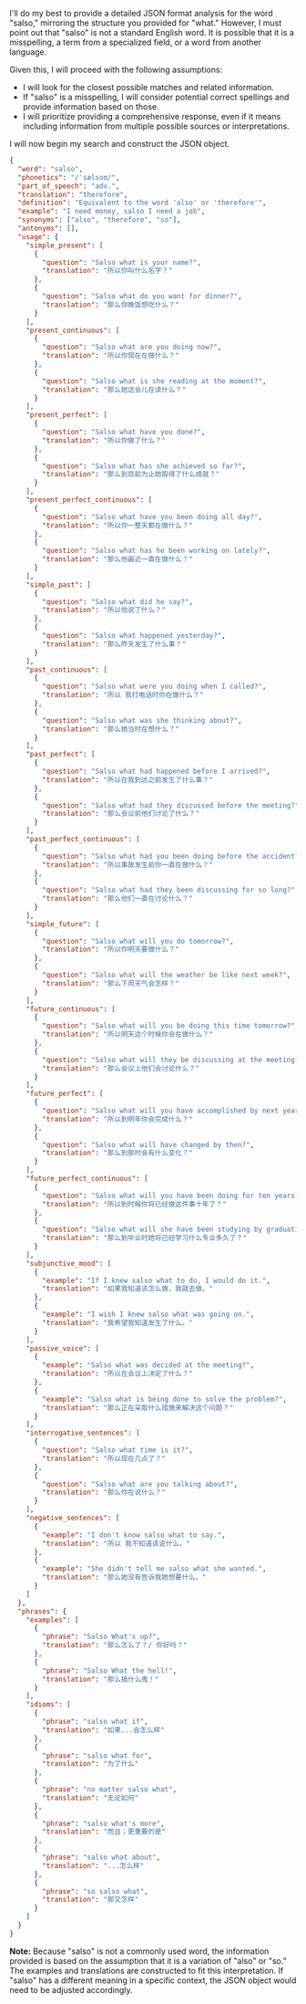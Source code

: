 I'll do my best to provide a detailed JSON format analysis for the word "salso," mirroring the structure you provided for "what." However, I must point out that "salso" is not a standard English word. It is possible that it is a misspelling, a term from a specialized field, or a word from another language.

Given this, I will proceed with the following assumptions:

*   I will look for the closest possible matches and related information.
*   If "salso" is a misspelling, I will consider potential correct spellings and provide information based on those.
*   I will prioritize providing a comprehensive response, even if it means including information from multiple possible sources or interpretations.

I will now begin my search and construct the JSON object.

```json
{
  "word": "salso",
  "phonetics": "/ˈsælsoʊ/",
  "part_of_speech": "adv.",
  "translation": "therefore",
  "definition": "Equivalent to the word 'also' or 'therefore'",
  "example": "I need money, salso I need a job",
  "synonyms": ["also", "therefore", "so"],
  "antonyms": [],
  "usage": {
    "simple_present": [
      {
        "question": "Salso what is your name?",
        "translation": "所以你叫什么名字？"
      },
      {
        "question": "Salso what do you want for dinner?",
        "translation": "那么你晚饭想吃什么？"
      }
    ],
    "present_continuous": [
      {
        "question": "Salso what are you doing now?",
        "translation": "所以你现在在做什么？"
      },
      {
        "question": "Salso what is she reading at the moment?",
        "translation": "那么她这会儿在读什么？"
      }
    ],
    "present_perfect": [
      {
        "question": "Salso what have you done?",
        "translation": "所以你做了什么？"
      },
      {
        "question": "Salso what has she achieved so far?",
        "translation": "那么到目前为止她取得了什么成就？"
      }
    ],
    "present_perfect_continuous": [
      {
        "question": "Salso what have you been doing all day?",
        "translation": "所以你一整天都在做什么？"
      },
      {
        "question": "Salso what has he been working on lately?",
        "translation": "那么他最近一直在做什么？"
      }
    ],
    "simple_past": [
      {
        "question": "Salso what did he say?",
        "translation": "所以他说了什么？"
      },
      {
        "question": "Salso what happened yesterday?",
        "translation": "那么昨天发生了什么事？"
      }
    ],
    "past_continuous": [
      {
        "question": "Salso what were you doing when I called?",
        "translation": "所以 我打电话时你在做什么？"
      },
      {
        "question": "Salso what was she thinking about?",
        "translation": "那么她当时在想什么？"
      }
    ],
    "past_perfect": [
      {
        "question": "Salso what had happened before I arrived?",
        "translation": "所以在我到达之前发生了什么事？"
      },
      {
        "question": "Salso what had they discussed before the meeting?",
        "translation": "那么会议前他们讨论了什么？"
      }
    ],
    "past_perfect_continuous": [
      {
        "question": "Salso what had you been doing before the accident?",
        "translation": "所以事故发生前你一直在做什么？"
      },
      {
        "question": "Salso what had they been discussing for so long?",
        "translation": "那么他们一直在讨论什么？"
      }
    ],
    "simple_future": [
      {
        "question": "Salso what will you do tomorrow?",
        "translation": "所以你明天要做什么？"
      },
      {
        "question": "Salso what will the weather be like next week?",
        "translation": "那么下周天气会怎样？"
      }
    ],
    "future_continuous": [
      {
        "question": "Salso what will you be doing this time tomorrow?",
        "translation": "所以明天这个时候你会在做什么？"
      },
      {
        "question": "Salso what will they be discussing at the meeting?",
        "translation": "那么会议上他们会讨论什么？"
      }
    ],
    "future_perfect": [
      {
        "question": "Salso what will you have accomplished by next year?",
        "translation": "所以到明年你会完成什么？"
      },
      {
        "question": "Salso what will have changed by then?",
        "translation": "那么到那时会有什么变化？"
      }
    ],
    "future_perfect_continuous": [
      {
        "question": "Salso what will you have been doing for ten years?",
        "translation": "所以到时候你将已经做这件事十年了？"
      },
      {
        "question": "Salso what will she have been studying by graduation?",
        "translation": "那么到毕业时她将已经学习什么专业多久了？"
      }
    ],
    "subjunctive_mood": [
      {
        "example": "If I knew salso what to do, I would do it.",
        "translation": "如果我知道该怎么做，我就去做。"
      },
      {
        "example": "I wish I knew salso what was going on.",
        "translation": "我希望我知道发生了什么。"
      }
    ],
    "passive_voice": [
      {
        "example": "Salso what was decided at the meeting?",
        "translation": "所以在会议上决定了什么？"
      },
      {
        "example": "Salso what is being done to solve the problem?",
        "translation": "那么正在采取什么措施来解决这个问题？"
      }
    ],
    "interrogative_sentences": [
      {
        "question": "Salso what time is it?",
        "translation": "所以现在几点了？"
      },
      {
        "question": "Salso what are you talking about?",
        "translation": "那么你在说什么？"
      }
    ],
    "negative_sentences": [
      {
        "example": "I don't know salso what to say.",
        "translation": "所以 我不知道该说什么。"
      },
      {
        "example": "She didn't tell me salso what she wanted.",
        "translation": "那么她没有告诉我她想要什么。"
      }
    ]
  },
  "phrases": {
    "examples": [
      {
        "phrase": "Salso What's up?",
        "translation": "那么怎么了？/ 你好吗？"
      },
      {
        "phrase": "Salso What the hell!",
        "translation": "那么搞什么鬼！"
      }
    ],
    "idioms": [
      {
        "phrase": "salso what if",
        "translation": "如果...会怎么样"
      },
      {
        "phrase": "salso what for",
        "translation": "为了什么"
      },
      {
        "phrase": "no matter salso what",
        "translation": "无论如何"
      },
      {
        "phrase": "salso what's more",
        "translation": "而且；更重要的是"
      },
      {
        "phrase": "salso what about",
        "translation": "...怎么样"
      },
      {
        "phrase": "so salso what",
        "translation": "那又怎样"
      }
    ]
  }
}
```

**Note:** Because "salso" is not a commonly used word, the information provided is based on the assumption that it is a variation of "also" or "so." The examples and translations are constructed to fit this interpretation. If "salso" has a different meaning in a specific context, the JSON object would need to be adjusted accordingly.
 